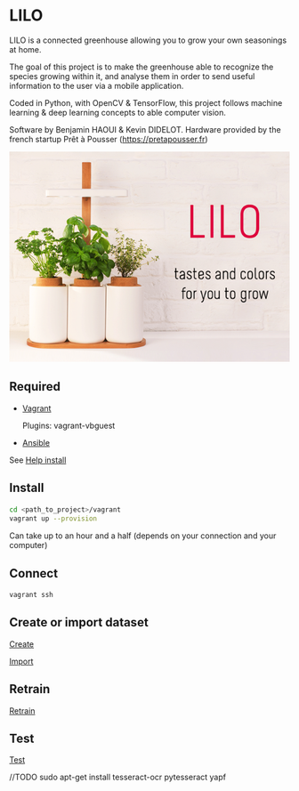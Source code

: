 # LILO
LILO is a connected greenhouse allowing you to grow your own seasonings at home.


The goal of this project is to make the greenhouse able to recognize the species growing within it, and analyse them in order to send useful information to the user via a mobile application.

Coded in Python, with OpenCV & TensorFlow, this project follows machine learning & deep learning concepts to able computer vision.

Software by Benjamin HAOUI & Kevin DIDELOT.
Hardware provided by the french startup Prêt à Pousser (https://pretapousser.fr)

[![alt text](https://github.com/zirkis/LILO/blob/master/docs/images/lilo.png)](https://pretapousser.fr)

## Required

- [Vagrant](https://www.vagrantup.com)
	
	Plugins: vagrant-vbguest

- [Ansible](http://docs.ansible.com/ansible)

See [Help install](https://github.com/zirkis/LILO/blob/master/docs/installation.md)

## Install
	
```bash
cd <path_to_project>/vagrant
vagrant up --provision
```

Can take up to an hour and a half (depends on your connection and your computer)

## Connect

```bash
vagrant ssh
```

## Create or import dataset 

[Create](https://github.com/zirkis/LILO/blob/master/docs/makedataset.md)

[Import](https://github.com/zirkis/LILO/blob/master/docs/importdataset.md)

## Retrain 

[Retrain](https://github.com/zirkis/LILO/blob/master/docs/retrain.md)

## Test

[Test](https://github.com/zirkis/LILO/blob/master/docs/test.md)

//TODO
sudo apt-get install tesseract-ocr
pytesseract
yapf
